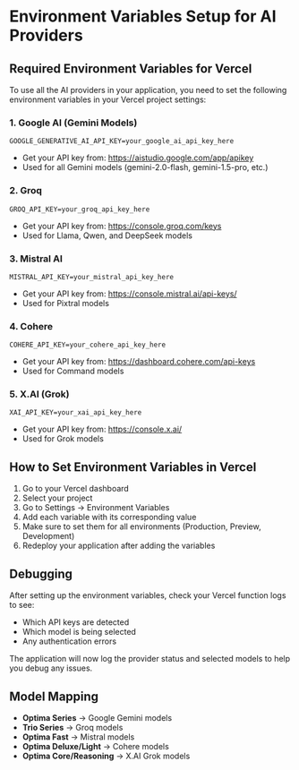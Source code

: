 # Environment Variables Setup for AI Providers

## Required Environment Variables for Vercel

To use all the AI providers in your application, you need to set the following environment variables in your Vercel project settings:

### 1. Google AI (Gemini Models)
```
GOOGLE_GENERATIVE_AI_API_KEY=your_google_ai_api_key_here
```
- Get your API key from: https://aistudio.google.com/app/apikey
- Used for all Gemini models (gemini-2.0-flash, gemini-1.5-pro, etc.)

### 2. Groq
```
GROQ_API_KEY=your_groq_api_key_here
```
- Get your API key from: https://console.groq.com/keys
- Used for Llama, Qwen, and DeepSeek models

### 3. Mistral AI
```
MISTRAL_API_KEY=your_mistral_api_key_here
```
- Get your API key from: https://console.mistral.ai/api-keys/
- Used for Pixtral models

### 4. Cohere
```
COHERE_API_KEY=your_cohere_api_key_here
```
- Get your API key from: https://dashboard.cohere.com/api-keys
- Used for Command models

### 5. X.AI (Grok)
```
XAI_API_KEY=your_xai_api_key_here
```
- Get your API key from: https://console.x.ai/
- Used for Grok models

## How to Set Environment Variables in Vercel

1. Go to your Vercel dashboard
2. Select your project
3. Go to Settings → Environment Variables
4. Add each variable with its corresponding value
5. Make sure to set them for all environments (Production, Preview, Development)
6. Redeploy your application after adding the variables

## Debugging

After setting up the environment variables, check your Vercel function logs to see:
- Which API keys are detected
- Which model is being selected
- Any authentication errors

The application will now log the provider status and selected models to help you debug any issues.

## Model Mapping

- **Optima Series** → Google Gemini models
- **Trio Series** → Groq models  
- **Optima Fast** → Mistral models
- **Optima Deluxe/Light** → Cohere models
- **Optima Core/Reasoning** → X.AI Grok models 
